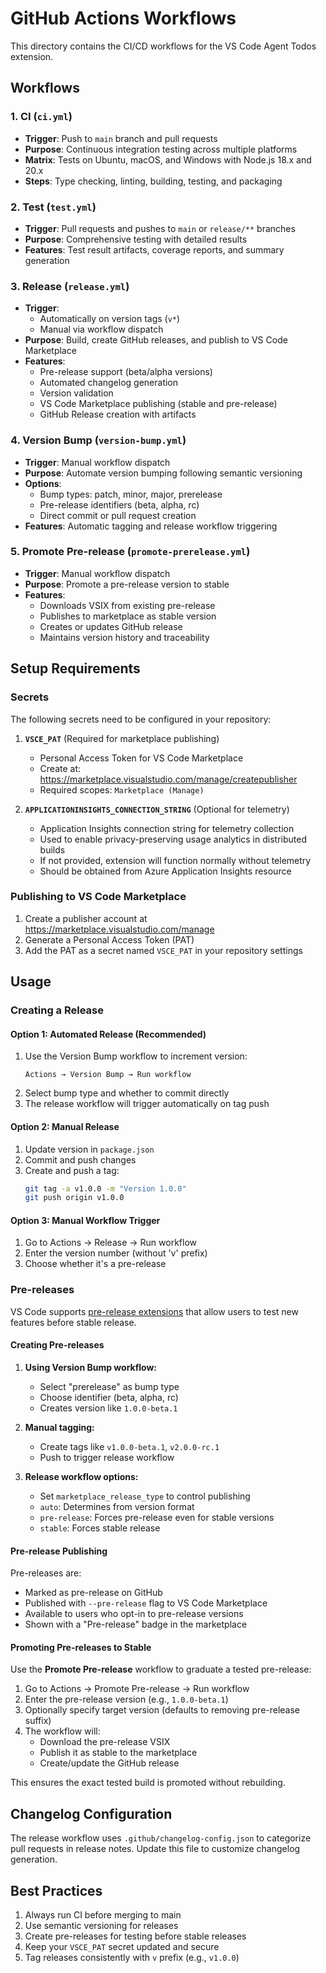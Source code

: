 # GitHub Actions Workflows

This directory contains the CI/CD workflows for the VS Code Agent Todos extension.

## Workflows

### 1. CI (`ci.yml`)
- **Trigger**: Push to `main` branch and pull requests
- **Purpose**: Continuous integration testing across multiple platforms
- **Matrix**: Tests on Ubuntu, macOS, and Windows with Node.js 18.x and 20.x
- **Steps**: Type checking, linting, building, testing, and packaging

### 2. Test (`test.yml`)
- **Trigger**: Pull requests and pushes to `main` or `release/**` branches
- **Purpose**: Comprehensive testing with detailed results
- **Features**: Test result artifacts, coverage reports, and summary generation

### 3. Release (`release.yml`)
- **Trigger**: 
  - Automatically on version tags (`v*`)
  - Manual via workflow dispatch
- **Purpose**: Build, create GitHub releases, and publish to VS Code Marketplace
- **Features**:
  - Pre-release support (beta/alpha versions)
  - Automated changelog generation
  - Version validation
  - VS Code Marketplace publishing (stable and pre-release)
  - GitHub Release creation with artifacts

### 4. Version Bump (`version-bump.yml`)
- **Trigger**: Manual workflow dispatch
- **Purpose**: Automate version bumping following semantic versioning
- **Options**:
  - Bump types: patch, minor, major, prerelease
  - Pre-release identifiers (beta, alpha, rc)
  - Direct commit or pull request creation
- **Features**: Automatic tagging and release workflow triggering

### 5. Promote Pre-release (`promote-prerelease.yml`)
- **Trigger**: Manual workflow dispatch
- **Purpose**: Promote a pre-release version to stable
- **Features**:
  - Downloads VSIX from existing pre-release
  - Publishes to marketplace as stable version
  - Creates or updates GitHub release
  - Maintains version history and traceability

## Setup Requirements

### Secrets

The following secrets need to be configured in your repository:

1. **`VSCE_PAT`** (Required for marketplace publishing)
   - Personal Access Token for VS Code Marketplace
   - Create at: https://marketplace.visualstudio.com/manage/createpublisher
   - Required scopes: `Marketplace (Manage)`

2. **`APPLICATIONINSIGHTS_CONNECTION_STRING`** (Optional for telemetry)
   - Application Insights connection string for telemetry collection
   - Used to enable privacy-preserving usage analytics in distributed builds
   - If not provided, extension will function normally without telemetry
   - Should be obtained from Azure Application Insights resource

### Publishing to VS Code Marketplace

1. Create a publisher account at https://marketplace.visualstudio.com/manage
2. Generate a Personal Access Token (PAT)
3. Add the PAT as a secret named `VSCE_PAT` in your repository settings

## Usage

### Creating a Release

#### Option 1: Automated Release (Recommended)
1. Use the Version Bump workflow to increment version:
   ```
   Actions → Version Bump → Run workflow
   ```
2. Select bump type and whether to commit directly
3. The release workflow will trigger automatically on tag push

#### Option 2: Manual Release
1. Update version in `package.json`
2. Commit and push changes
3. Create and push a tag:
   ```bash
   git tag -a v1.0.0 -m "Version 1.0.0"
   git push origin v1.0.0
   ```

#### Option 3: Manual Workflow Trigger
1. Go to Actions → Release → Run workflow
2. Enter the version number (without 'v' prefix)
3. Choose whether it's a pre-release

### Pre-releases

VS Code supports [pre-release extensions](https://code.visualstudio.com/api/working-with-extensions/publishing-extension#prerelease-extensions) that allow users to test new features before stable release.

#### Creating Pre-releases

1. **Using Version Bump workflow:**
   - Select "prerelease" as bump type
   - Choose identifier (beta, alpha, rc)
   - Creates version like `1.0.0-beta.1`

2. **Manual tagging:**
   - Create tags like `v1.0.0-beta.1`, `v2.0.0-rc.1`
   - Push to trigger release workflow

3. **Release workflow options:**
   - Set `marketplace_release_type` to control publishing
   - `auto`: Determines from version format
   - `pre-release`: Forces pre-release even for stable versions
   - `stable`: Forces stable release

#### Pre-release Publishing

Pre-releases are:
- Marked as pre-release on GitHub
- Published with `--pre-release` flag to VS Code Marketplace
- Available to users who opt-in to pre-release versions
- Shown with a "Pre-release" badge in the marketplace

#### Promoting Pre-releases to Stable

Use the **Promote Pre-release** workflow to graduate a tested pre-release:

1. Go to Actions → Promote Pre-release → Run workflow
2. Enter the pre-release version (e.g., `1.0.0-beta.1`)
3. Optionally specify target version (defaults to removing pre-release suffix)
4. The workflow will:
   - Download the pre-release VSIX
   - Publish it as stable to the marketplace
   - Create/update the GitHub release

This ensures the exact tested build is promoted without rebuilding.

## Changelog Configuration

The release workflow uses `.github/changelog-config.json` to categorize pull requests in release notes. Update this file to customize changelog generation.

## Best Practices

1. Always run CI before merging to main
2. Use semantic versioning for releases
3. Create pre-releases for testing before stable releases
4. Keep your `VSCE_PAT` secret updated and secure
5. Tag releases consistently with `v` prefix (e.g., `v1.0.0`)